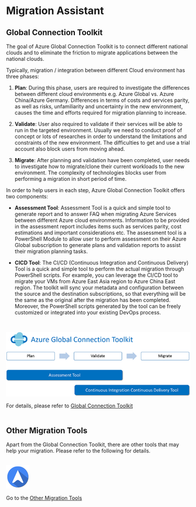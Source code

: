<properties
	pageTitle="Global Customer Playbook migration-assistant | Azure"
	description="Global Customer Playbook - assistant and tools that help your migration"
	services="global-customer-playbook"
	documentationCenter=""
	authors="jtong"
	manager="edwinc"
	editor=""
	tags="global-customer-playbook"/>

<tags
	ms.service="global-customer-playbook"
	ms.workload=""
	ms.tgt_pltfrm=""
	ms.devlang="na"
	ms.topic="article"
	ms.date="12/26/2016"
	wacn.date="12/26/2016"
	wacn.lang="en" 
	ms.author="jtong"/>

# Migration Assistant

## Global Connection Toolkit

The goal of Azure Global Connection Toolkit is to connect different national clouds and to eliminate the friction to migrate applications between the national clouds.

Typically, migration / integration between different Cloud environment has three phases:

1. **Plan**: During this phase, users are required to investigate the differences between different cloud environments e.g. Azure Global vs. Azure China/Azure Germany. Differences in terms of costs and services parity, as well as risks, unfamiliarity and uncertainty in the new environment, causes the time and efforts required for migration planning to increase. 

1. **Validate**: User also required to validate if their services will be able to run in the targeted environment. Usually we need to conduct proof of concept or lots of researches in order to understand the limitations and constraints of the new environment. The difficulties to get and use a trial account also block users from moving ahead.

1. **Migrate**:  After planning and validation have been completed, user needs to investigate how to migrate/clone their current workloads to the new environment. The complexity of technologies blocks user from performing a migration in short period of time.

In order to help users in each step, Azure Global Connection Toolkit offers two components:

- **Assessment Tool**: Assessment Tool is a quick and simple tool to generate report and to answer FAQ when migrating Azure Services between different Azure cloud environments. Information to be provided in the assessment report includes items such as services parity, cost estimations and important considerations etc. The assessment tool is a PowerShell Module to allow user to perform assessment on their Azure Global subscription to generate plans and validation reports to assist their migration planning tasks.

- **CICD Tool**: The CI/CD (Continuous Integration and Continuous Delivery) Tool is a quick and simple tool to perform the actual migration through PowerShell scripts. For example, you can leverage the CI/CD tool to migrate your VMs from Azure East Asia region to Azure China East region. The toolkit will sync your metadata and configuration between the source and the destination subscriptions, so that everything will be the same as the original after the migration has been completed. Moreover, the PowerShell scripts generated by the tool can be freely customized or integrated into your existing DevOps process.

</br>

![navigation](./media/global-connection-toolkit.png)

For details, please refer to [Global Connection Toolkit](https://github.com/Azure/AzureGlobalConnectionToolkit)
</br>
</br>

## Other Migration Tools

Apart from the Global Connection Toolkit, there are other tools that may help your migration. Please refer to the following for details.
</br>
</br>

![navigation](./media/navigation.png)

Go to the [Other Migration Tools](/solutions/global-customer/other-migration-tools/)